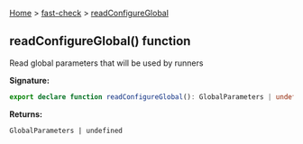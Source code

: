 [Home](/) &gt; [fast-check](../fast-check.md) &gt; [readConfigureGlobal](readConfigureGlobal_1.md)

## readConfigureGlobal() function

Read global parameters that will be used by runners

<b>Signature:</b>

```typescript
export declare function readConfigureGlobal(): GlobalParameters | undefined;
```
<b>Returns:</b>

`GlobalParameters | undefined`


